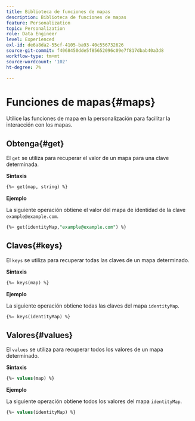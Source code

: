 ```yaml
---
title: Biblioteca de funciones de mapas
description: Biblioteca de funciones de mapas
feature: Personalization
topic: Personalization
role: Data Engineer
level: Experienced
exl-id: de6a8da2-55cf-4105-ba93-40c556732626
source-git-commit: f4068450dde5f85652096c09e7f817dbab40a3d8
workflow-type: tm+mt
source-wordcount: '102'
ht-degree: 7%

---
```


# Funciones de mapas{#maps}

Utilice las funciones de mapa en la personalización para facilitar la interacción con los mapas.

## Obtenga{#get}

El `get` se utiliza para recuperar el valor de un mapa para una clave determinada.

**Sintaxis**

```sql
{%= get(map, string) %}
```

**Ejemplo**

La siguiente operación obtiene el valor del mapa de identidad de la clave `example@example.com`.

```sql
{%= get(identityMap,"example@example.com") %}
```

## Claves{#keys}

El `keys` se utiliza para recuperar todas las claves de un mapa determinado.

**Sintaxis**

```sql
{%= keys(map) %}
```

**Ejemplo**

La siguiente operación obtiene todas las claves del mapa `identityMap`.

```sql
{%= keys(identityMap) %}
```

## Valores{#values}

El `values` se utiliza para recuperar todos los valores de un mapa determinado.

**Sintaxis**

```sql
{%= values(map) %}
```

**Ejemplo**

La siguiente operación obtiene todos los valores del mapa `identityMap`.

```sql
{%= values(identityMap) %}
```
